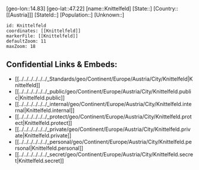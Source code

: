 ﻿---
location: [47.22,14.83]
mapzoom: [7,12] 
mapmarker: city 
type: City
tags:
- geo/City


SpocWebEntityId: 31515
isDeleted: false
confidential: public

---
[geo-lon::14.83]
[geo-lat::47.22]
[name::Knittelfeld]
[State::]
[Country::[[Austria]]]
[StateId::]
[Population::]
[Unknown::]


```leaflet
id: Knittelfeld
coordinates: [[Knittelfeld]]
markerFile: [[Knittelfeld]]
defaultZoom: 11 
maxZoom: 18
```


## Confidential Links & Embeds: 
- [[../../../../../../_Standards/geo/Continent/Europe/Austria/City/Knittelfeld|Knittelfeld]] 
- [[../../../../../../_public/geo/Continent/Europe/Austria/City/Knittelfeld.public|Knittelfeld.public]] 
- [[../../../../../../_internal/geo/Continent/Europe/Austria/City/Knittelfeld.internal|Knittelfeld.internal]] 
- [[../../../../../../_protect/geo/Continent/Europe/Austria/City/Knittelfeld.protect|Knittelfeld.protect]] 
- [[../../../../../../_private/geo/Continent/Europe/Austria/City/Knittelfeld.private|Knittelfeld.private]] 
- [[../../../../../../_personal/geo/Continent/Europe/Austria/City/Knittelfeld.personal|Knittelfeld.personal]] 
- [[../../../../../../_secret/geo/Continent/Europe/Austria/City/Knittelfeld.secret|Knittelfeld.secret]] 
